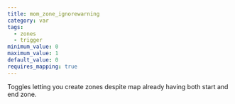 ```yaml
---
title: mom_zone_ignorewarning
category: var
tags:
  - zones
  - trigger
minimum_value: 0
maximum_value: 1
default_value: 0
requires_mapping: true
---
```


Toggles letting you create zones despite map already having both start and end zone.